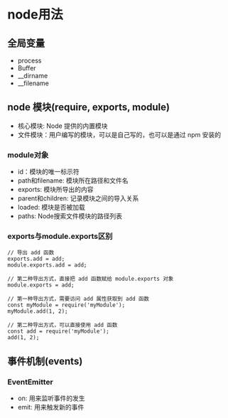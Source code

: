# node用法

## 全局变量
* process
* Buffer
* __dirname
* __filename

## node 模块(require, exports, module)
* 核心模块: Node 提供的内置模块
* 文件模块：用户编写的模块，可以是自己写的，也可以是通过 npm 安装的

### module对象
* id：模块的唯一标示符
* path和filename: 模块所在路径和文件名
* exports: 模块所导出的内容
* parent和children: 记录模块之间的导入关系
* loaded: 模块是否被加载
* paths: Node搜索文件模块的路径列表

### exports与module.exports区别
````
// 导出 add 函数
exports.add = add;
module.exports.add = add;

// 第二种导出方式，直接把 add 函数赋给 module.exports 对象
module.exports = add;

// 第一种导出方式，需要访问 add 属性获取到 add 函数
const myModule = require('myModule');
myModule.add(1, 2);

// 第二种导出方式，可以直接使用 add 函数
const add = require('myModule');
add(1, 2);
````

## 事件机制(events)
### EventEmitter
* on: 用来监听事件的发生
* emit: 用来触发新的事件